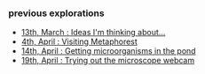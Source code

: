### previous explorations

- [13th, March : Ideas I'm thinking about...](0313/index.md)
- [4th, April : Visiting Metaphorest](../../docs/week6/1/d/index.md)
- [14th, April : Getting microorganisms in the pond](0414/index.md)
- [19th, April : Trying out the microscope webcam](0419/index.md)